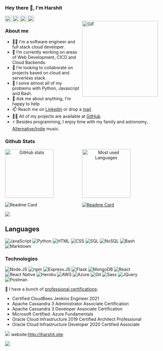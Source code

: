 ### Hey there :wave:, I'm Harshit

<a href="https://iharshit.site">
  <img align="left" alt="Harshit Gupta | Portfolio and Blog" width="22px" src="https://img.icons8.com/pastel-glyph/2x/website.png" />
</a>
<a href="https://www.linkedin.com/in/harshit9715">
  <img align="left" alt="Harshit Gupta | LinkedIN" width="22px" src="https://cdn.jsdelivr.net/npm/simple-icons@v3/icons/linkedin.svg" />
</a>
<a href="https://twitter.com/harshit9715">
  <img align="left" alt="Harshit Gupta | Twitter" width="22px" src="https://cdn.jsdelivr.net/npm/simple-icons@v3/icons/twitter.svg" />
</a>
<a href="https://mail.google.com/mail/?view=cm&fs=1&tf=1&to=harshit9715@gmail.com">
  <img align="left" alt="Harshit Gupta | Mail" width="22px" src="https://cdn.jsdelivr.net/npm/simple-icons@3.13.0/icons/gmail.svg" />
</a>
<br>
<img height=250 align="right" src="https://iharshit.site/images/avtar.gif" alt="GIF" />

### About me

- 🙋‍♂️ I'm a software engineer and full stack cloud developer.
- 🔭 I’m currently working on areas of Web Development, CICD and Cloud Backends.
- 👯 I’m looking to collaborate on projects based on cloud and serverless stack.
- :wrench: I solve almost all of my problems with Python, Javascript and Bash.
- 💬 Ask me about anything, I'm happy to help
- 📫 Reach me on [Linkedin](https://www.linkedin.com/in/harshit9715) or drop a [mail](https://mail.google.com/mail/?view=cm&fs=1&tf=1&to=harshit9715@gmail.com).
- 👨‍💻 All of my projects are available at [GitHub](https://github.com/harshit9715?tab=repositories)
- ⚡ Besides programming, I enjoy time with my family and astronomy, [Alternative/Indie](https://youtube.com/playlist?list=RDb8yuTJyXWmI) music.

### Github Stats

<p align="center">
    <img align="left" src="https://github-readme-stats.vercel.app/api?username=harshit9715&show_icons=true&count_private=true&include_all_commits=true&theme=react&hide=contribs" alt="GitHub stats"  height="160px"/>
    <img align="center" src="https://github-readme-stats.vercel.app/api/top-langs/?username=harshit9715&layout=compact&langs_count=7&theme=react" alt="Most used Languages" height="160px" />
</p>

<p align="center">
  <a href="https://github.com/harshit9715/blog">
    <img align="left" alt="Readme Card" src="https://github-readme-stats.vercel.app/api/pin/?username=harshit9715&repo=blog&theme=react" />
  </a>

  <a href="https://github.com/harshit9715/cdk-API-resume">
    <img align="center" alt="Readme Card" src="https://github-readme-stats.vercel.app/api/pin/?username=harshit9715&repo=cdk-API-resume&theme=react" />
  </a>
</p>

![](https://komarev.com/ghpvc/?username=harshit9715)
## Languages

![JavaScript](https://img.shields.io/badge/JavaScript-323330?&logo=javascript&logoColor=F7DF1E)
![Python](https://img.shields.io/badge/Python-14354C?&logo=python&logoColor=white)
![HTML](https://img.shields.io/badge/HTML5-E34F26?&logo=html5&logoColor=white)
![CSS](https://img.shields.io/badge/CSS3-1572B6?&logo=css3&logoColor=white)
![SQL](https://img.shields.io/badge/MySQL-00000F?&logo=mysql&logoColor=white)
![NoSQL](https://img.shields.io/badge/NoSQL-4EA94B?&logo=mongodb&logoColor=white)
![Bash](https://img.shields.io/badge/Shell_Script-121011?&logo=gnu-bash&logoColor=white)
![Markdown](https://img.shields.io/badge/Markdown-000000?&logo=markdown&logoColor=white)

### Technologies

![Node.JS](https://img.shields.io/badge/Node.js-43853D?&logo=node.js&logoColor=white)
![npm](https://img.shields.io/badge/npm-000?&logo=npm)
![Express.JS](https://img.shields.io/badge/Express.js-404D59?)
![Flask](https://img.shields.io/badge/Flask-000000?&logo=flask&logoColor=white)
![MongoDB](https://img.shields.io/badge/MongoDB-4EA94B?&logo=mongodb&logoColor=white)
![React](https://img.shields.io/badge/React-20232A?&logo=react&logoColor=61DAFB)
![React Native](https://img.shields.io/badge/React_Native-20232A?&logo=react&logoColor=61DAFB)
![Heroku](https://img.shields.io/badge/Heroku-430098?&logo=heroku&logoColor=white)
![AWS](https://img.shields.io/badge/Amazon_AWS-232F3E?&logo=amazon-aws&logoColor=white)
![Azure](https://img.shields.io/badge/Microsoft_Azure-0089D6?&logo=microsoft-azure&logoColor=white)
![Git](https://img.shields.io/badge/Git-000?&logo=git)
![Sass](https://img.shields.io/badge/Sass-000?&logo=sass)
![JQuery](https://img.shields.io/badge/JQuery-000?&logo=jquery)
![Postman](https://img.shields.io/badge/Postman-000?&logo=postman)

:scroll: I have a bunch of [professional certifications](https://www.youracclaim.com/users/harshit9715/badges):

- Certified CloudBees Jenkins Engineer 2021
- Apache Cassandra 3 Administrator Associate Certification
- Apache Cassandra 3 Developer Associate Certification
- Microsoft Certified: Azure Fundamentals
- Oracle Cloud Infrastructure 2019 Certified Architect Professional
- Oracle Cloud Infrastructure Developer 2020 Certified Associate

![](https://img.shields.io/website-up-down-green-red/http/monip.org.svg) website:http://iharshit.site

![](https://hit.yhype.me/github/profile?user_id=55243567)
